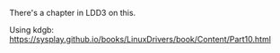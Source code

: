 
There's a chapter in LDD3 on this.

Using kdgb: https://sysplay.github.io/books/LinuxDrivers/book/Content/Part10.html

